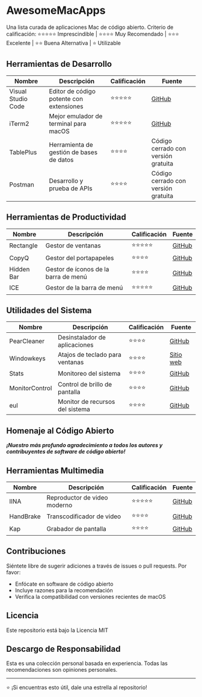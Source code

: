 # AwesomeMacApps

Una lista curada de aplicaciones Mac de código abierto. Criterio de calificación: ⭐️⭐️⭐️⭐️⭐️ Imprescindible | ⭐️⭐️⭐️⭐️ Muy Recomendado | ⭐️⭐️⭐️ Excelente | ⭐️⭐️ Buena Alternativa | ⭐️ Utilizable

## Herramientas de Desarrollo

| Nombre | Descripción | Calificación | Fuente |
|------|-------------|--------|--------|
| Visual Studio Code | Editor de código potente con extensiones | ⭐️⭐️⭐️⭐️⭐️ | [GitHub](https://github.com/microsoft/vscode) |
| iTerm2 | Mejor emulador de terminal para macOS | ⭐️⭐️⭐️⭐️⭐️ | [GitHub](https://github.com/gnachman/iTerm2) |
| TablePlus | Herramienta de gestión de bases de datos | ⭐️⭐️⭐️⭐️ | Código cerrado con versión gratuita |
| Postman | Desarrollo y prueba de APIs | ⭐️⭐️⭐️⭐️ | Código cerrado con versión gratuita |

## Herramientas de Productividad

| Nombre | Descripción | Calificación | Fuente |
|------|-------------|--------|--------|
| Rectangle | Gestor de ventanas | ⭐️⭐️⭐️⭐️⭐️ | [GitHub](https://github.com/rxhanson/Rectangle) |
| CopyQ | Gestor del portapapeles | ⭐️⭐️⭐️⭐️ | [GitHub](https://github.com/hluk/CopyQ) |
| Hidden Bar | Gestor de íconos de la barra de menú | ⭐️⭐️⭐️⭐️ | [GitHub](https://github.com/dwarvesf/hidden) |
| ICE | Gestor de la barra de menú | ⭐️⭐️⭐️⭐️⭐️ | [GitHub](https://github.com/jordanbaird/Ice) |

## Utilidades del Sistema

| Nombre | Descripción | Calificación | Fuente |
|------|-------------|--------|------------|
| PearCleaner | Desinstalador de aplicaciones | ⭐️⭐️⭐️⭐️ | [GitHub](https://github.com/alienator88/Pearcleaner) |
| Windowkeys | Atajos de teclado para ventanas | ⭐️⭐️⭐️⭐️ | [Sitio web](https://www.apptorium.com/windowkeys) |
| Stats | Monitoreo del sistema | ⭐️⭐️⭐️⭐️ | [GitHub](https://github.com/exelban/stats) |
| MonitorControl | Control de brillo de pantalla | ⭐️⭐️⭐️⭐️ | [GitHub](https://github.com/MonitorControl/MonitorControl) |
| eul | Monitor de recursos del sistema | ⭐️⭐️⭐️⭐️ | [GitHub](https://github.com/gao-sun/eul) |

## Homenaje al Código Abierto

**_¡Nuestro más profundo agradecimiento a todos los autores y contribuyentes de software de código abierto!_**

## Herramientas Multimedia

| Nombre | Descripción | Calificación | Fuente |
|------|-------------|--------|--------|
| IINA | Reproductor de video moderno | ⭐️⭐️⭐️⭐️⭐️ | [GitHub](https://github.com/iina/iina) |
| HandBrake | Transcodificador de video | ⭐️⭐️⭐️⭐️ | [GitHub](https://github.com/HandBrake/HandBrake) |
| Kap | Grabador de pantalla | ⭐️⭐️⭐️⭐️ | [GitHub](https://github.com/wulkano/kap) |

## Contribuciones

Siéntete libre de sugerir adiciones a través de issues o pull requests. Por favor:
- Enfócate en software de código abierto
- Incluye razones para la recomendación
- Verifica la compatibilidad con versiones recientes de macOS

## Licencia

Este repositorio está bajo la Licencia MIT

## Descargo de Responsabilidad

Esta es una colección personal basada en experiencia. Todas las recomendaciones son opiniones personales.

---

⭐️ ¡Si encuentras esto útil, dale una estrella al repositorio!